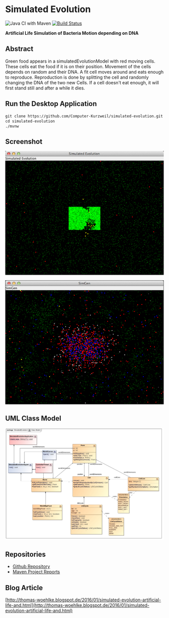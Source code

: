 # Simulated Evolution


![Java CI with Maven](https://github.com/Computer-Kurzweil/simulated-evolution/workflows/Java%20CI%20with%20Maven/badge.svg)
[![Build Status](https://travis-ci.com/Computer-Kurzweil/simulated-evolution.svg?branch=master)](https://travis-ci.com/Computer-Kurzweil/simulated-evolution)

**Artificial Life Simulation of Bacteria Motion depending on DNA**

## Abstract

Green food appears in a simulatedEvolutionModel with red moving cells. These cells eat the food if it is on their position.
Movement of the cells depends on random and their DNA. A fit cell moves around and eats enough to reproduce.
Reproduction is done by splitting the cell and randomly changing the DNA of the two new Cells.
If a cell doesn't eat enough, it will first stand still and after a while it dies.


## Run the Desktop Application

```
git clone https://github.com/Computer-Kurzweil/simulated-evolution.git
cd simulated-evolution
./mvnw
```

## Screenshot

![Early Screen](src/main/resources/img/screen1.png)

![Later Screen](src/main/resources/img/screen2.png)


## UML Class Model
![UML Class Model](src/main/resources/img/Class_Model.jpg)


## Repositories
* [Github Repository](https://github.com/Computer-Kurzweil/simulated-evolution)
* [Maven Project Reports](https://java.woehlke.org/simulated-evolution/readme2.html)

## Blog Article
[http://thomas-woehlke.blogspot.de/2016/01/simulated-evolution-artificial-life-and.html](http://thomas-woehlke.blogspot.de/2016/01/simulated-evolution-artificial-life-and.html)
